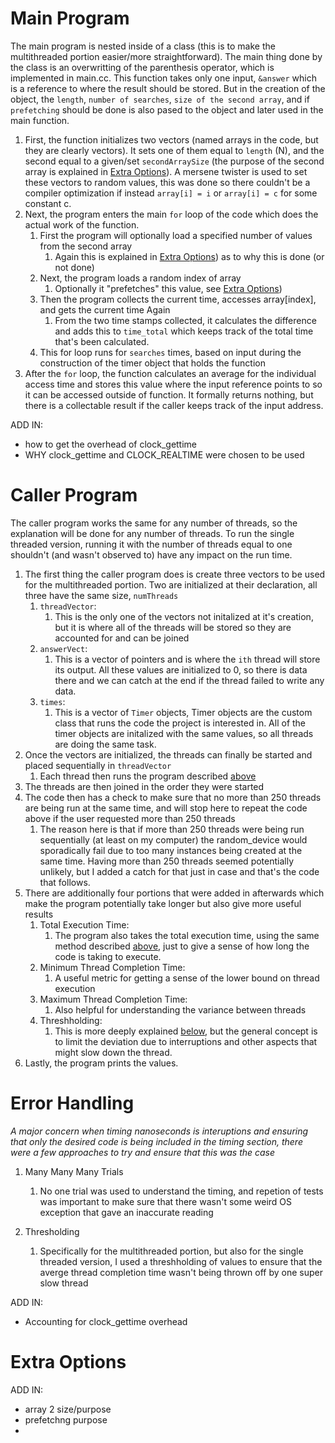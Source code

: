 # Main Program

The main program is nested inside of a class (this is to make the multithreaded portion easier/more straightforward). The main thing done by the class is an overwritting of the parenthesis operator, which is implemented in main.cc. This function takes only one input, `&answer` which is a reference to where the result should be stored. But in the creation of the object, the `length`, `number of searches`, `size of the second array`, and if `prefetching` should be done is also pased to the object and later used in the main function.
1. First, the function initializes two vectors (named arrays in the code, but they are clearly vectors). It sets one of them equal to `length` (N), and the second equal to a given/set `secondArraySize` (the purpose of the second array is explained in [Extra Options](#extra-options)). A mersene twister is used to set these vectors to random values, this was done so there couldn't be a compiler optimization if instead `array[i] = i` or `array[i] = c` for some constant c.
2. Next, the program enters the main `for` loop of the code which does the actual work of the function.
   1. First the program will optionally load a specified number of values from the second array
      1. Again this is explained in [Extra Options](#extra-options)) as to why this is done (or not done)
   2. Next, the program loads a random index of array
      1. Optionally it "prefetches" this value, see [Extra Options](#extra-options))
   3. Then the program collects the current time, accesses array[index], and gets the current time Again
      1. From the two time stamps collected, it calculates the difference and adds this to `time_total` which keeps track of the total time that's been calculated.
   4. This for loop runs for `searches` times, based on input during the construction of the timer object that holds the function
3. After the `for` loop, the function calculates an average for the individual access time and stores this value where the input reference points to so it can be accessed outside of function. It formally returns nothing, but there is a collectable result if the caller keeps track of the input address.

ADD IN:
- how to get the overhead of clock_gettime
- WHY clock_gettime and CLOCK_REALTIME were chosen to be used


# Caller Program
The caller program works the same for any number of threads, so the explanation will be done for any number of threads. To run the single threaded version, running it with the number of threads equal to one shouldn't (and wasn't observed to) have any impact on the run time.
1. The first thing the caller program does is create three vectors to be used for the multithreaded portion. Two are initialized at their declaration, all three have the same size, `numThreads`
   1. `threadVector`:
      1. This is the only one of the vectors not initalized at it's creation, but it is where all of the threads will be stored so they are accounted for and can be joined
   2. `answerVect`:
      1. This is a vector of pointers and is where the `ith` thread will store its output. All these values are initialized to 0, so there is data there and we can catch at the end if the thread failed to write any data.
   3. `times`:
      1. This is a vector of `Timer` objects, Timer objects are the custom class that runs the code the project is interested in. All of the timer objects are initalized with the same values, so all threads are doing the same task.
2. Once the vectors are initialized, the threads can finally be started and placed sequentially in `threadVector`
   1. Each thread then runs the program described [above](#main-program)
3. The threads are then joined in the order they were started
4. The code then has a check to make sure that no more than 250 threads are being run at the same time, and will stop here to repeat the code above if the user requested more than 250 threads
   1. The reason here is that if more than 250 threads were being run sequentially (at least on my computer) the random_device would sporadically fail due to too many instances being created at the same time. Having more than 250 threads seemed potentially unlikely, but I added a catch for that just in case and that's the code that follows.
5. There are additionally four portions that were added in afterwards which make the program potentially take longer but also give more useful results
   1. Total Execution Time:
      1. The program also takes the total execution time, using the same method described [above](#main-program), just to give a sense of how long the code is taking to execute.
   2. Minimum Thread Completion Time:
      1. A useful metric for getting a sense of the lower bound on thread execution
   3. Maximum Thread Completion Time:
      1. Also helpful for understanding the variance between threads
   4. Threshholding:
      1. This is more deeply explained [below](#error-handling), but the general concept is to limit the deviation due to interruptions and other aspects that might slow down the thread.
6. Lastly, the program prints the values.



# Error Handling
 _A major concern when timing nanoseconds is interuptions and ensuring that only the desired code is being included in the timing section, there were a few approaches to try and ensure that this was the case_


 1. Many Many Many Trials
    1. No one trial was used to understand the timing, and repetion of tests was important to make sure that there wasn't some weird OS exception that gave an inaccurate reading


 2. Thresholding
    1. Specifically for the multithreaded portion, but also for the single threaded version, I used a threshholding of values to ensure that the averge thread completion time wasn't being thrown off by one super slow thread


ADD IN:
- Accounting for clock_gettime overhead


# Extra Options

ADD IN:
- array 2 size/purpose
- prefetchng purpose
-
